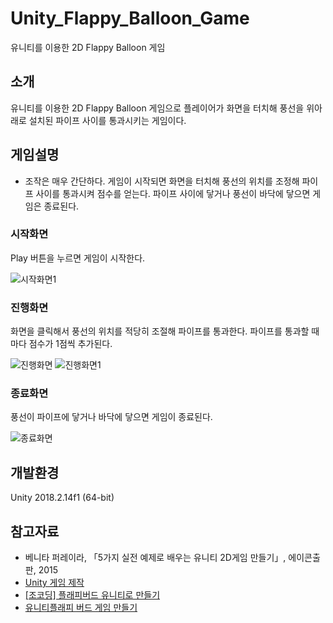 # Unity_Flappy_Balloon_Game
유니티를 이용한 2D Flappy Balloon 게임

## 소개
유니티를 이용한 2D Flappy Balloon 게임으로 플레이어가 화면을 터치해 풍선을 위아래로 설치된 파이프 사이를 통과시키는 게임이다.

## 게임설명
- 조작은 매우 간단하다. 게임이 시작되면 화면을 터치해 풍선의 위치를 조정해 파이프 사이를 통과시켜 점수를 얻는다. 파이프 사이에 닿거나 풍선이 바닥에 닿으면 게임은 종료된다.

### 시작화면
Play 버튼을 누르면 게임이 시작한다.

![시작화면1](https://github.com/shfnqkdlfjtm/Unity_Flappy_Balloon_Game/assets/144716487/b8cafda8-b252-4574-b2ef-b8a61929693a)

### 진행화면
화면을 클릭해서 풍선의 위치를 적당히 조절해 파이프를 통과한다. 파이프를 통과할 때마다 점수가 1점씩 추가된다.

![진행화면](https://github.com/shfnqkdlfjtm/Unity_Flappy_Balloon_Game/assets/144716487/9fbf81db-9d73-4061-892e-ac0f1afee093)
![진행화면1](https://github.com/shfnqkdlfjtm/Unity_Flappy_Balloon_Game/assets/144716487/47b10598-a037-4c46-80ca-4d7227c75a89)

### 종료화면
풍선이 파이프에 닿거나 바닥에 닿으면 게임이 종료된다.

![종료화면](https://github.com/shfnqkdlfjtm/Unity_Flappy_Balloon_Game/assets/144716487/abfd756b-8ee5-443a-9bbe-54949fbb080e)

## 개발환경
Unity 2018.2.14f1 (64-bit)

## 참고자료
- 베니타 퍼레이라, 「5가지 실전 예제로 배우는 유니티 2D게임 만들기」, 에이콘출판, 2015
- [Unity 게임 제작](https://blog.naver.com/and_lamyland)
- [[조코딩] 플래피버드 유니티로 만들기](https://blog.naver.com/hh48575/223068319484)
- [유니티플래피 버드 게임 만들기](https://toytvstory.tistory.com/2406)
